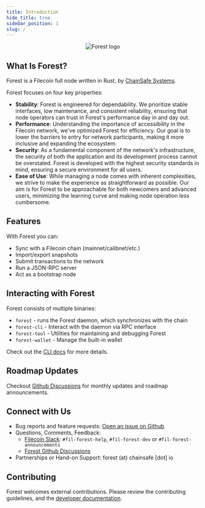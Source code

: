 ```yaml
---
title: Introduction
hide_title: true
sidebar_position: 1
slug: /
---
```


<p align="center">
  <img src="/img/logo-with-text.png" alt="Forest logo"/>
</p>

## What Is Forest?

Forest is a Filecoin full node written in Rust, by [ChainSafe Systems](https://chainsafe.io).

Forest focuses on four key properties:

- **Stability**: Forest is engineered for dependability. We prioritize stable interfaces, low maintenance, and consistent reliability, ensuring that node operators can trust in Forest's performance day in and day out.
- **Performance**: Understanding the importance of accessibility in the Filecoin network, we've optimized Forest for efficiency. Our goal is to lower the barriers to entry for network participants, making it more inclusive and expanding the ecosystem.
- **Security**: As a fundamental component of the network's infrastructure, the security of both the application and its development process cannot be overstated. Forest is developed with the highest security standards in mind, ensuring a secure environment for all users.
- **Ease of Use**: While managing a node comes with inherent complexities, we strive to make the experience as straightforward as possible. Our aim is for Forest to be approachable for both newcomers and advanced users, minimizing the learning curve and making node operation less cumbersome.

## Features

With Forest you can:

- Sync with a Filecoin chain (mainnet/calibnet/etc.)
- Import/export snapshots
- Submit transactions to the network
- Run a JSON-RPC server
- Act as a bootstrap node

## Interacting with Forest

Forest consists of multiple binaries:

- `forest` - runs the Forest daemon, which synchronizes with the chain
- `forest-cli` - Interact with the daemon via RPC interface
- `forest-tool` - Utilities for maintaining and debugging Forest
- `forest-wallet` - Manage the built-in wallet

Check out the [CLI docs](./reference/cli.md) for more details.

## Roadmap Updates

Checkout [Github Discussions](https://github.com/ChainSafe/forest/discussions/categories/announcements) for monthly updates and roadmap announcements.

## Connect with Us

- Bug reports and feature requests: [Open an issue on Github](https://github.com/ChainSafe/forest/issues/new/choose)
- Questions, Comments, Feedback:
  - [Filecoin Slack](https://filecoin.io/slack): `#fil-forest-help`, `#fil-forest-dev` or `#fil-forest-announcements`
  - [Forest Github Discussions](https://github.com/ChainSafe/forest/discussions)
- Partnerships or Hand-on Support: forest (at) chainsafe [dot] io

## Contributing

Forest welcomes external contributions. Please review the contributing guidelines, and the [developer
documentation](/developers).

